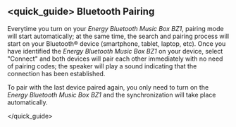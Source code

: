 ## <quick_guide> Bluetooth Pairing
Everytime you turn on your *Energy Bluetooth Music Box BZ1*, pairing mode will start automatically; at the same time, the search and pairing process will start on your Bluetooth® device (smartphone, tablet, laptop, etc). Once you have identified the *Energy Bluetooth Music Box BZ1* on your device, select "Connect" and both devices will pair each other immediately with no need of pairing codes; the speaker will play a sound indicating that the connection has been established. 

To pair with the last device paired again, you only need to turn on the *Energy Bluetooth Music Box BZ1* and the synchronization will take place automatically.

</quick_guide>
